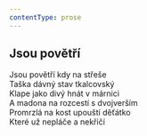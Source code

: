 ```yaml
---
contentType: prose
---
```


## Jsou povětří

Jsou povětří kdy na střeše  
Taška dávný stav tkalcovský  
Klape jako divý hnát v márnici  
A madona na rozcestí s dvojverším  
Promrzlá na kost upouští děťátko  
Které už nepláče a nekřičí
